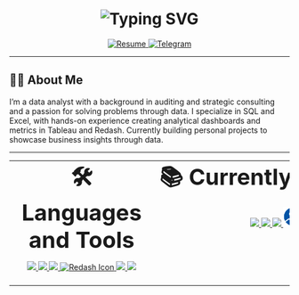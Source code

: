 <!-- Centered name in purple -->
<h1 align="center">
  <img src="https://readme-typing-svg.herokuapp.com?font=Fira+Code&weight=500&size=36&duration=2500&pause=1000&color=B265FF&center=true&vCenter=true&width=500&lines=Leila+Badalova" alt="Typing SVG" />
</h1>


<!-- Buttons: Resume + Telegram -->
<p align="center">
  <a href="https://your-resume-link.com" target="_blank">
    <img src="https://img.shields.io/badge/Resume-%23b265ff?style=for-the-badge&logo=read-the-docs&logoColor=white" alt="Resume" />
  </a>
  <a href="https://t.me/Leila_B16" target="_blank">
    <img src="https://img.shields.io/badge/Telegram-%2326A5E4?style=for-the-badge&logo=telegram&logoColor=white" alt="Telegram" />
  </a>
</p>


---

## 👩‍💻 About Me

I’m a data analyst with a background in auditing and strategic consulting and a passion for solving problems through data. I specialize in SQL and Excel, with hands-on experience creating analytical dashboards and metrics in Tableau and Redash. Currently building personal projects to showcase business insights through data.  

---

<table width="100%" style="table-layout: fixed;">
  <tr>
    <!-- First Column: Tech Stack -->
    <td valign="top" align="center" style="padding: 0 10px 10px 10px; vertical-align: top;">
      <div style="font-size: 40px; font-weight: bold; margin-bottom: 4px;">🛠 Languages and Tools</div>
      <p style="white-space: nowrap; overflow-x: auto;">
        <span style="display:inline-block; min-width: 240px;">
          <a href="https://www.postgresql.org/" target="_blank">
            <img src="https://cdn.jsdelivr.net/gh/devicons/devicon/icons/postgresql/postgresql-original.svg" width="36"/>
          </a>
          <a href="https://www.mysql.com/" target="_blank">
            <img src="https://cdn.jsdelivr.net/gh/devicons/devicon/icons/mysql/mysql-original.svg" width="36"/>
          </a>
          <a href="https://www.tableau.com/" target="_blank">
            <img src="https://img.icons8.com/color/48/000000/tableau-software.png" width="40"/>
          </a>
          <a href="https://redash.io/" target="_blank">
            <img src="https://www.vectorlogo.zone/logos/redashio/redashio-icon.svg" width="36" alt="Redash Icon"/>
          </a>
          <a href="https://www.microsoft.com/en-us/microsoft-365/excel" target="_blank">
            <img src="https://img.icons8.com/color/48/000000/microsoft-excel-2019--v1.png" width="36"/>
          </a>
          <a href="https://www.microsoft.com/en-us/microsoft-365/powerpoint" target="_blank">
            <img src="https://img.icons8.com/color/48/000000/microsoft-powerpoint-2019--v1.png" width="36"/>
          </a>
        </span>
      </p>
    </td>
    <!-- Second Column: Currently Learning -->
    <td valign="top" align="center" style="padding: 0 10px 10px 10px; vertical-align: top;">
      <div style="font-size: 40px; font-weight: bold; margin-bottom: 4px; white-space: nowrap;">📚 Currently Learning</div>
      <p style="white-space: nowrap; overflow-x: auto;">
        <span style="display:inline-block; min-width: 200px;">
          <a href="https://www.python.org/" target="_blank">
            <img src="https://cdn.jsdelivr.net/gh/devicons/devicon/icons/python/python-original.svg" width="36"/>
          </a>
          <a href="https://pandas.pydata.org/" target="_blank">
            <img src="https://cdn.jsdelivr.net/gh/devicons/devicon/icons/pandas/pandas-original.svg" width="36"/>
          </a>
          <a href="https://numpy.org/" target="_blank">
            <img src="https://cdn.jsdelivr.net/gh/devicons/devicon/icons/numpy/numpy-original.svg" width="36"/>
          </a>
          <a href="https://scipy.org/" target="_blank">
            <img src="https://raw.githubusercontent.com/scipy/scipy/main/doc/source/_static/logo.svg" width="36" alt="SciPy"/>
          </a>
        </span>
      </p>
    </td>
  </tr>
</table>

